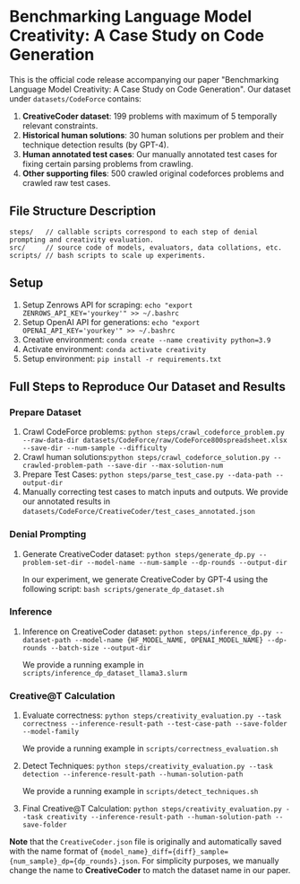 # Benchmarking Language Model Creativity: A Case Study on Code Generation

This is the official code release accompanying our paper "Benchmarking Language Model Creativity: A Case Study on Code Generation". Our dataset under `datasets/CodeForce` contains:
1. **CreativeCoder dataset**: 199 problems with maximum of 5 temporally relevant constraints.
2. **Historical human solutions**: 30 human solutions per problem and their technique detection results (by GPT-4).
3. **Human annotated test cases**: Our manually annotated test cases for fixing certain parsing problems from crawling. 
4. **Other supporting files**: 500 crawled original codeforces problems and crawled raw test cases.

## File Structure Description

```shellscript
steps/   // callable scripts correspond to each step of denial prompting and creativity evaluation.
src/     // source code of models, evaluators, data collations, etc. 
scripts/ // bash scripts to scale up experiments.
```

## Setup
1. Setup Zenrows API for scraping: `echo "export ZENROWS_API_KEY='yourkey'" >> ~/.bashrc`
2. Setup OpenAI API for generations: `echo "export OPENAI_API_KEY='yourkey'" >> ~/.bashrc`
3. Creative environment: `conda create --name creativity python=3.9`
4. Activate environment: `conda activate creativity`
5. Setup environment: `pip install -r requirements.txt`

## Full Steps to Reproduce Our Dataset and Results


### Prepare Dataset
1. Crawl CodeForce problems: `python steps/crawl_codeforce_problem.py --raw-data-dir datasets/CodeForce/raw/CodeForce800spreadsheet.xlsx --save-dir --num-sample --difficulty` 
2. Crawl human solutions:`python steps/crawl_codeforce_solution.py --crawled-problem-path --save-dir --max-solution-num`
3. Prepare Test Cases: `python steps/parse_test_case.py --data-path --output-dir`
4. Manually correcting test cases to match inputs and outputs. We provide our annotated results in `datasets/CodeForce/CreativeCoder/test_cases_annotated.json`

### Denial Prompting
1. Generate CreativeCoder dataset: `python steps/generate_dp.py --problem-set-dir --model-name --num-sample --dp-rounds --output-dir`

   In our experiment, we generate CreativeCoder by GPT-4 using the following script: `bash scripts/generate_dp_dataset.sh`

### Inference
1. Inference on CreativeCoder dataset: `python steps/inference_dp.py --dataset-path --model-name {HF_MODEL_NAME, OPENAI_MODEL_NAME} --dp-rounds --batch-size --output-dir`

   We provide a running example in `scripts/inference_dp_dataset_llama3.slurm`

### Creative@T Calculation
1. Evaluate correctness: `python steps/creativity_evaluation.py --task correctness --inference-result-path --test-case-path --save-folder --model-family`

   We provide a running example in `scripts/correctness_evaluation.sh`

2. Detect Techniques: `python steps/creativity_evaluation.py --task detection --inference-result-path --human-solution-path`

   We provide a running example in `scripts/detect_techniques.sh`

3. Final Creative@T Calculation: `python steps/creativity_evaluation.py --task creativity --inference-result-path --human-solution-path --save-folder`

**Note** that the `CreativeCoder.json` file is originally and automatically saved with the name format of `{model_name}_diff={diff}_sample={num_sample}_dp={dp_rounds}.json`. For simplicity purposes, we manually change the name to **CreativeCoder** to match the dataset name in our paper. 
